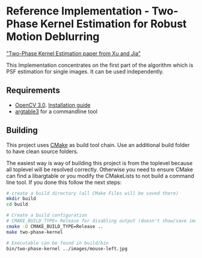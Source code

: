 # Reference Implementation - Two-Phase Kernel Estimation for Robust Motion Deblurring

["Two-Phase Kernel Estimation paper from Xu and Jia"][Xu10]

This Implementation concentrates on the first part of the algorithm which is PSF estimation for single images. It can be used independently.


## Requirements

- [OpenCV 3.0](http://opencv.org/). [Installation guide][OpenCV-install]
- [argtable3](http://www.argtable.org/) for a commandline tool


## Building

This project uses [CMake](http://cmake.org/) as build tool chain. Use an additional build folder to have clean source folders.

The easiest way is way of building this project is from the toplevel because all toplevel will be resolved correctly. Otherwise you need to ensure CMake can find a libargtable or you modify the CMakeLists to not build a command line tool. If you done this follow the next steps:

```bash
# create a build directory (all CMake Files will be saved there)
mkdir build
cd build

# Create a build configuration
# CMAKE_BUILD_TYPE= Release for disabling output (doesn't show/save images ...)
cmake -D CMAKE_BUILD_TYPE=Release ..
make two-phase-kernel

# Executable can be found in build/bin
bin/two-phase-kernel ../images/mouse-left.jpg
```


[OpenCV-install]: http://docs.opencv.org/3.0-beta/doc/tutorials/introduction/table_of_content_introduction/table_of_content_introduction.html#table-of-content-introduction
[Xu10]: http://citeseerx.ist.psu.edu/viewdoc/download?doi=10.1.1.170.6990&rep=rep1&type=pdf